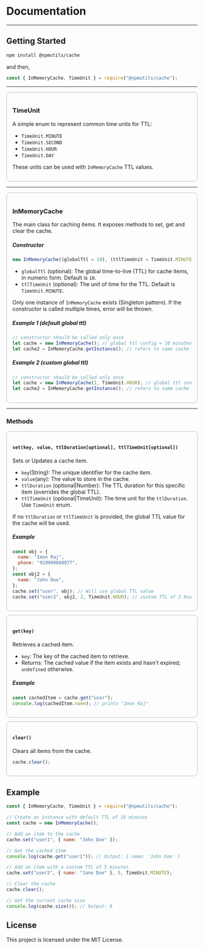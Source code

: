 # Documentation

<style>
    div.box {
        border: 1px solid #8889;
        margin: 0 0 10px 0;
        padding: 15px;
        border-radius: 10px;
    }
</style>

---

## Getting Started

```bash
npm install @npmutils/cache
```

and then,

```javascript
const { InMemoryCache, TimeUnit } = require("@npmutils/cache");
```

---

<div class="box">

### TimeUnit

A simple enum to represent common time units for TTL:

- `TimeUnit.MINUTE`
- `TimeUnit.SECOND`
- `TimeUnit.HOUR`
- `TimeUnit.DAY`

These units can be used with `InMemoryCache` TTL values.

</div>

---

<div class="box">

### InMemoryCache

The main class for caching items. It exposes methods to set, get and clear the cache.

##### Constructor

```javascript
new InMemoryCache((globalTtl = 10), (ttlTimeUnit = TimeUnit.MINUTE));
```

- `globalTtl` (optional): The global time-to-live (TTL) for cache items, in numeric form. Default is `10`.
- `ttlTimeUnit` (optional): The unit of time for the TTL. Default is `TimeUnit.MINUTE`.

Only one instance of `InMemoryCache` exists (Singleton pattern). If the constructor is called multiple times, error will be thrown.

##### Example 1 (default global ttl)

```javascript
// constructor should be called only once
let cache = new InMemoryCache(); // global ttl config = 10 minutes
let cache2 = InMemoryCache.getInstance(); // refers to same cache object
```

##### Example 2 (custom global ttl)

```javascript
// constructor should be called only once
let cache = new InMemoryCache(1, TimeUnit.HOUR); // global ttl config = 1 Hour
let cache2 = InMemoryCache.getInstance(); // refers to same cache object
```

</div>

---

### Methods

<div class="box">

#### `set(key, value, ttlDuration[optional], ttlTimeUnit[optional])`

Sets or Updates a cache item.

- `key`(String): The unique identifier for the cache item.
- `value`(any): The value to store in the cache.
- `ttlDuration` (optional|Number): The TTL duration for this specific item (overrides the global TTL).
- `ttlTimeUnit` (optional|TimeUnit): The time unit for the `ttlDuration`. Use `TimeUnit` enum.

If no `ttlDuration` or `ttlTimeUnit` is provided, the global TTL value for the cache will be used.

##### Example

```javascript
const obj = {
  name: "Imon Raj",
  phone: "919900889977",
};
const obj2 = {
  name: "John Doe",
};
cache.set("user", obj); // Will use global TTL value
cache.set("user2", obj2, 2, TimeUnit.HOUR); // custom TTL of 2 hours
```

</div>
<div class="box">

#### `get(key)`

Retrieves a cached item.

- `key`: The key of the cached item to retrieve.
- Returns: The cached value if the item exists and hasn't expired; `undefined` otherwise.

##### Example

```javascript
const cachedItem = cache.get("user");
console.log(cachedItem.name); // prints "Imon Raj"
```

</div>
<div class="box">

#### `clear()`

Clears all items from the cache.

```javascript
cache.clear();
```

</div>

## Example

```javascript
const { InMemoryCache, TimeUnit } = require("@npmutils/cache");

// Create an instance with default TTL of 10 minutes
const cache = new InMemoryCache();

// Add an item to the cache
cache.set("user1", { name: "John Doe" });

// Get the cached item
console.log(cache.get("user1")); // Output: { name: 'John Doe' }

// Add an item with a custom TTL of 5 minutes
cache.set("user2", { name: "Jane Doe" }, 5, TimeUnit.MINUTE);

// Clear the cache
cache.clear();

// Get the current cache size
console.log(cache.size()); // Output: 0
```

## License

This project is licensed under the MIT License.
